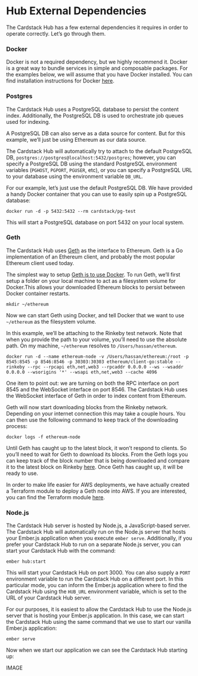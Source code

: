 # Hub External Dependencies
The Cardstack Hub has a few external dependencies it requires in order to operate correctly. Let’s go through them.
### Docker
Docker is not a required dependency, but we highly recommend it. Docker is a great way to bundle services in simple and composable packages. For the examples below, we will assume that you have Docker installed. You can find installation instructions for Docker [here](https://www.docker.com/get-started).
### Postgres
The Cardstack Hub uses a PostgreSQL database to persist the content index. Additionally, the PostgreSQL DB is used to orchestrate job queues used for indexing.

A PostgreSQL DB can also serve as a data source for content. But for this example, we’ll just be using Ethereum as our data source. 

The Cardstack Hub will automatically try to attach to the default PostgreSQL DB, `postgres://postgres@localhost:5432/postgres`; however, you can specify a PostgreSQL DB using the standard PostgreSQL environment variables (`PGHOST`, `PGPORT`, `PGUSER`, etc), or you can specify a PostgreSQL URL to your database using the environment variable `DB_URL`.

For our example, let’s just use the default PostgreSQL DB. We have provided a handy Docker container that you can use to easily spin up a PostgreSQL database:

`docker run -d -p 5432:5432 --rm cardstack/pg-test`

This will start a PostgreSQL database on port 5432 on your local system.
### Geth
The Cardstack Hub uses [Geth](https://github.com/ethereum/go-ethereum/wiki/geth) as the interface to Ethereum. Geth is a Go implementation of an Ethereum client, and probably the most popular Ethereum client used today.

The simplest way to setup [Geth is to use Docker](https://hub.docker.com/r/ethereum/client-go/). To run Geth, we’ll first setup a folder on your local machine to act as a filesystem volume for Docker.This allows your downloaded Ethereum blocks to persist between Docker container restarts.

`mkdir ~/ethereum`

Now we can start Geth using Docker, and tell Docker that we want to use `~/ethereum` as the filesystem volume.

In this example, we’ll be attaching to the Rinkeby test network. Note that when you provide the path to your volume, you’ll need to use the absolute path. On my machine, `~/ethereum` resolves to `/Users/hassan/ethereum`.

`docker run -d --name ethereum-node -v /Users/hassan/ethereum:/root -p 8545:8545 -p 8546:8546 -p 30303:30303 ethereum/client-go:stable --rinkeby --rpc --rpcapi eth,net,web3 --rpcaddr 0.0.0.0 --ws --wsaddr 0.0.0.0 --wsorigins '*' --wsapi eth,net,web3 --cache 4096`

One item to point out: we are turning on both the RPC interface on port 8545 and the WebSocket interface on port 8546. The Cardstack Hub uses the WebSocket interface of Geth in order to index content from Ethereum.

Geth will now start downloading blocks from the Rinkeby network. Depending on your internet connection this may take a couple hours. You can then use the following command to keep track of the downloading process:

`docker logs -f ethereum-node`

Until Geth has caught up to the latest block, it won’t respond to clients. So you’ll need to wait for Geth to download its blocks. From the Geth logs you can keep track of the block number that is being downloaded and compare it to the latest block on Rinkeby [here](https://www.rinkeby.io/#stats). Once Geth has caught up, it will be ready to use.

In order to make life easier for AWS deployments, we have actually created a Terraform module to deploy a Geth node into AWS. If you are interested, you can find the Terraform module [here](https://registry.terraform.io/modules/cardstack/ethereum-node/aws/).

### Node.js
The Cardstack Hub server is hosted by Node.js, a JavaScript-based server. The Cardstack Hub will automatically run on the Node.js server that hosts your Ember.js application when you execute `ember serve`. Additionally, if you prefer your Cardstack Hub to run on a separate Node.js server, you can start your Cardstack Hub with the command:

`ember hub:start`

This will start your Cardstack Hub on port 3000. You can also supply a `PORT` environment variable to run the Cardstack Hub on a different port. In this particular mode, you can inform the Ember.js application where to find the Cardstack Hub using the `HUB_URL` environment variable, which is set to the URL of your Cardstack Hub server.

For our purposes, it is easiest to allow the Cardstack Hub to use the Node.js server that is hosting your Ember.js application. In this case, we can start the Cardstack Hub using the same command that we use to start our vanilla Ember.js application:

`ember serve`

Now when we start our application we can see the Cardstack Hub starting up:

IMAGE

